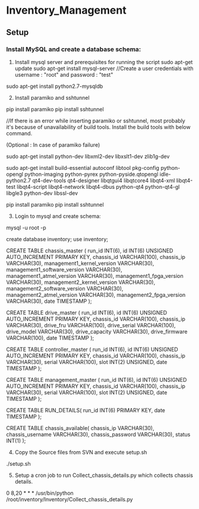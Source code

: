 

# Inventory_Management

## Setup

### Install MySQL and create a database schema:

1) Install mysql server and prerequisites for running the script
sudo apt-get update
sudo apt-get install mysql-server
//Create a user credentials with username : "root" and password : "test"

sudo apt-get install python2.7-mysqldb

2) Install paramiko and sshtunnel 

pip install paramiko
pip install sshtunnel

//If there is an error while inserting paramiko or sshtunnel, most probably it's because of unavailability of build tools. Install the build tools with below command.

(Optional : In case of paramiko failure)

sudo apt-get install python-dev libxml2-dev libxslt1-dev zlib1g-dev

sudo apt-get install build-essential autoconf libtool pkg-config python-opengl python-imaging python-pyrex python-pyside.qtopengl idle-python2.7 qt4-dev-tools qt4-designer libqtgui4 libqtcore4 libqt4-xml libqt4-test libqt4-script libqt4-network libqt4-dbus python-qt4 python-qt4-gl libgle3 python-dev libssl-dev

pip install paramiko
pip install sshtunnel

3) Login to mysql and create schema:

mysql -u root -p

create database inventory;
use inventory;

CREATE TABLE chassis_master (
run_id INT(6),
id INT(6) UNSIGNED AUTO_INCREMENT PRIMARY KEY,
chassis_id VARCHAR(100),
chassis_ip VARCHAR(30),
management1_kernel_version VARCHAR(30),
management1_software_version VARCHAR(30),
management1_atmel_version VARCHAR(30),
management1_fpga_version VARCHAR(30),
management2_kernel_version VARCHAR(30),
management2_software_version VARCHAR(30),
management2_atmel_version VARCHAR(30),
management2_fpga_version VARCHAR(30),
date TIMESTAMP
);

CREATE TABLE drive_master (
    run_id INT(6),
    id INT(6) UNSIGNED AUTO_INCREMENT PRIMARY KEY,
    chassis_id VARCHAR(100),
    chassis_ip VARCHAR(30),
    drive_fru VARCHAR(100),
    drive_serial VARCHAR(100),
    drive_model VARCHAR(30),
    drive_capacity VARCHAR(30),
    drive_firmware VARCHAR(100),
    date TIMESTAMP
);

CREATE TABLE controller_master (
    run_id INT(6),
    id INT(6) UNSIGNED AUTO_INCREMENT PRIMARY KEY,
    chassis_id VARCHAR(100),
    chassis_ip VARCHAR(30),
    serial  VARCHAR(100),
    slot    INT(2) UNSIGNED,
    date TIMESTAMP
);


CREATE TABLE management_master (
    run_id INT(6),
    id INT(6) UNSIGNED AUTO_INCREMENT PRIMARY KEY,
    chassis_id VARCHAR(100),
    chassis_ip VARCHAR(30),
    serial  VARCHAR(100),
    slot    INT(2) UNSIGNED,
    date TIMESTAMP
);

CREATE TABLE RUN_DETAILS(
    run_id INT(6) PRIMARY KEY,
    date TIMESTAMP
);

CREATE  TABLE chassis_available(
    chassis_ip VARCHAR(30),
    chassis_username VARCHAR(30),
    chassis_password VARCHAR(30),
    status INT(1)
);

4) Copy the Source files from SVN and execute setup.sh

./setup.sh

5) Setup a cron job to run Collect_chassis_details.py which collects chassis details.

0 8,20 * * * /usr/bin/python /root/inventory/Inventory/Collect_chassis_details.py
